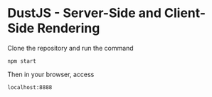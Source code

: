 <h1>DustJS - Server-Side and Client-Side Rendering</h1>

Clone the repository and run the command
 
<code>npm start</code>

Then in your browser, access

<code>localhost:8888</cod>